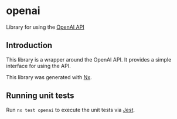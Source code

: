 # openai

Library for using the [OpenAI API](https://beta.openai.com/docs/introduction/overview)

## Introduction

This library is a wrapper around the OpenAI API. It provides a simple interface for using the API.

This library was generated with [Nx](https://nx.dev).

## Running unit tests

Run `nx test openai` to execute the unit tests via [Jest](https://jestjs.io).
